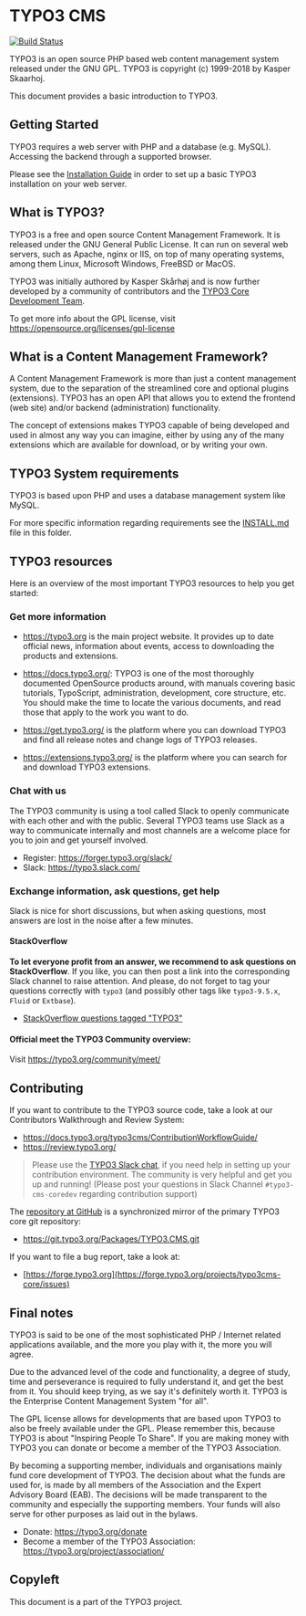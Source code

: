 TYPO3 CMS
=========

[![Build Status](https://travis-ci.org/TYPO3/TYPO3.CMS.svg?branch=master)](https://travis-ci.org/TYPO3/TYPO3.CMS)

TYPO3 is an open source PHP based web content management system released
under the GNU GPL. TYPO3 is copyright (c) 1999-2018 by Kasper Skaarhoj.

This document provides a basic introduction to TYPO3.

Getting Started
---------------

TYPO3 requires a web server with PHP and a database (e.g. MySQL).
Accessing the backend through a supported browser.

Please see the [Installation Guide](https://docs.typo3.org/typo3cms/InstallationGuide/) 
in order to set up a basic TYPO3 installation on your web server.

What is TYPO3?
--------------

TYPO3 is a free and open source Content Management Framework. It is
released under the GNU General Public License. It can run on several web
servers, such as Apache, nginx or IIS, on top of many operating systems,
among them Linux, Microsoft Windows, FreeBSD or MacOS.

TYPO3 was initially authored by Kasper Skårhøj and is now further
developed by a community of contributors and the [TYPO3 Core Development
Team](https://typo3.org/community/teams/typo3-development/).

To get more info about the GPL license, visit
https://opensource.org/licenses/gpl-license

What is a Content Management Framework?
---------------------------------------

A Content Management Framework is more than just a content management
system, due to the separation of the streamlined core and optional
plugins (extensions). TYPO3 has an open API that allows you to extend
the frontend (web site) and/or backend (administration) functionality.

The concept of extensions makes TYPO3 capable of being developed and
used in almost any way you can imagine, either by using any of the many
extensions which are available for download, or by writing your own.

TYPO3 System requirements
-------------------------

TYPO3 is based upon PHP and uses a database management system like
MySQL.

For more specific information regarding requirements see the
[INSTALL.md](INSTALL.md#server-system-requirements) file in this folder.

TYPO3 resources
---------------

Here is an overview of the most important TYPO3 resources to help you
get started:

### Get more information

* https://typo3.org is the main project website. It provides up to date
  official news, information about events, access to downloading the
  products and extensions.

* https://docs.typo3.org/: TYPO3 is one of the most thoroughly
  documented OpenSource products around, with manuals covering basic
  tutorials, TypoScript, administration, development, core structure,
  etc. You should make the time to locate the various documents, and
  read those that apply to the work you want to do.

* https://get.typo3.org/ is the platform where you can download TYPO3
  and find all release notes and change logs of TYPO3 releases.

* https://extensions.typo3.org/ is the platform where you can search for
  and download TYPO3 extensions.

### Chat with us

The TYPO3 community is using a tool called Slack to openly communicate
with each other and with the public. Several TYPO3 teams use Slack as a
way to communicate internally and most channels are a welcome place for
you to join and get yourself involved.

* Register: https://forger.typo3.org/slack/
* Slack: https://typo3.slack.com/

### Exchange information, ask questions, get help

Slack is nice for short discussions, but when asking questions, most
answers are lost in the noise after a few minutes.

#### StackOverflow

**To let everyone profit from an answer, we recommend to ask questions
on StackOverflow**. If you like, you can then post a link into the
corresponding Slack channel to raise attention. And please, do not
forget to tag your questions correctly with `typo3` (and possibly other
tags like `typo3-9.5.x`, `Fluid` or `Extbase`).

* [StackOverflow questions tagged "TYPO3"](https://stackoverflow.com/questions/tagged/typo3)

#### Official meet the TYPO3 Community overview:

Visit https://typo3.org/community/meet/

Contributing
------------

If you want to contribute to the TYPO3 source code, take a look at our
Contributors Walkthrough and Review System:

* https://docs.typo3.org/typo3cms/ContributionWorkflowGuide/
* https://review.typo3.org/

> Please use the [TYPO3 Slack chat](#chat-with-us), if you need help in
> setting up your contribution environment. The community is very
> helpful and get you up and running! (Please post your questions in
> Slack Channel `#typo3-cms-coredev` regarding contribution support)

The [repository at GitHub](https://github.com/TYPO3/TYPO3.CMS) is a
synchronized mirror of the primary TYPO3 core git repository:

* https://git.typo3.org/Packages/TYPO3.CMS.git

If you want to file a bug report, take a look at:

* [https://forge.typo3.org](https://forge.typo3.org/projects/typo3cms-core/issues)

Final notes
-----------

TYPO3 is said to be one of the most sophisticated PHP / Internet related
applications available, and the more you play with it, the more you will
agree.

Due to the advanced level of the code and functionality, a degree of
study, time and perseverance is required to fully understand it, and get
the best from it. You should keep trying, as we say it's definitely
worth it. TYPO3 is the Enterprise Content Management System "for all".

The GPL license allows for developments that are based upon TYPO3 to
also be freely available under the GPL. Please remember this, because
TYPO3 is about "Inspiring People To Share". If you are making money with
TYPO3 you can donate or become a member of the TYPO3 Association.

By becoming a supporting member, individuals and organisations mainly
fund core development of TYPO3. The decision about what the funds are
used for, is made by all members of the Association and the Expert
Advisory Board (EAB). The decisions will be made transparent to the
community and especially the supporting members. Your funds will also
serve for other purposes as laid out in the bylaws.

* Donate: https://typo3.org/donate
* Become a member of the TYPO3 Association:
  https://typo3.org/project/association/

Copyleft
--------

This document is a part of the TYPO3 project.
